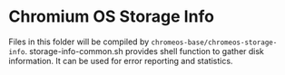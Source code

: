 # Chromium OS Storage Info

Files in this folder will be compiled by `chromeos-base/chromeos-storage-info`.
storage-info-common.sh provides shell function to gather disk information.
It can be used for error reporting and statistics.
